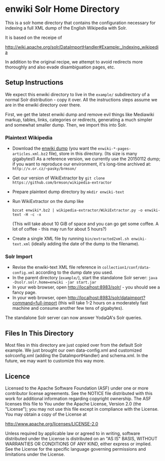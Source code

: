 enwiki Solr Home Directory
==========================

This is a solr home directory that contains the configuration necessary
for indexing a full XML dump of the English Wikipedia with Solr.

It is based on the receipe of

   <http://wiki.apache.org/solr/DataImportHandler#Example:_Indexing_wikipedia>

In addition to the original recipe, we attempt to avoid redirects
more thoroughly and also evade disambiguation pages, etc.

Setup Instructions
------------------

We expect this enwiki directory to live in the ``example/`` subdirectory
of a normal Solr distribution - copy it over. All the instructions steps
assume we are in the enwiki directory over there.

First, we get the latest enwiki dump and remove evil things like Mediawiki
markup, tables, links, categories or redirects, generating a much simpler
and somewhat smaller dump.  Then, we import this into Solr.

### Plaintext Wikipedia

  * Download the [enwiki dump](http://dumps.wikimedia.org/enwiki/)
    (you want the ``enwiki-*-pages-articles.xml.bz2`` file),
    store in this directory.  (Its size is many gigabytes!)
    As a reference version, we currently use the 20150112 dump; if you
    want to reproduce our environment, it's long-time archived at:
    ``http://v.or.cz/~pasky/brmson/``
  * Get our version of WikiExtractor by ``git clone https://github.com/brmson/wikipedia-extractor``
  * Prepare plaintext dump directory by ``mkdir enwiki-text``
  * Run WikiExtractor on the dump like

        bzcat enwiki*.bz2 | wikipedia-extractor/WikiExtractor.py -o enwiki-text -H -c -x

    (This will take about 10 GiB of space and you can go get some coffee.
    A lot of coffee - this may run for about 5 hours?)
  * Create a single XML file by running ``bin/extracted2xml.sh enwiki-text.xml``
    (ideally adding the date of the dump to the filename).

### Solr Import

  * Revise the enwiki-text XML file reference in ``collection1/conf/data-config.xml``
    according to the dump date you used.
  * In the parent directory (``example/``), start the standalone Solr server:
    ``java -Dsolr.solr.home=enwiki -jar start.jar``
  * In your web browser, open <http://localhost:8983/solr/> - you should see a fancy page.
  * In your web browser, open <http://localhost:8983/solr/dataimport?command=full-import>
    (this will take 1-2 hours on a moderately fast machine and consume another few tens
    of gigabytes).

The standalone Solr server can now answer YodaQA's Solr queries.

Files In This Directory
-----------------------

Most files in this directory are just copied over from the default Solr example.
We just brought our own data-config.xml and customized solrconfig.xml (adding
the DataImportHandler) and schema.xml. In the future, we may want to customize
this way more.

Licence
-------

Licensed to the Apache Software Foundation (ASF) under one or more
contributor license agreements.  See the NOTICE file distributed with
this work for additional information regarding copyright ownership.
The ASF licenses this file to You under the Apache License, Version 2.0
(the "License"); you may not use this file except in compliance with
the License.  You may obtain a copy of the License at

  <http://www.apache.org/licenses/LICENSE-2.0>

Unless required by applicable law or agreed to in writing, software
distributed under the License is distributed on an "AS IS" BASIS,
WITHOUT WARRANTIES OR CONDITIONS OF ANY KIND, either express or implied.
See the License for the specific language governing permissions and
limitations under the License.
